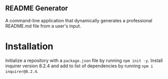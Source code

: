 ## README Generator
A command-line application that dynamically generates a professional README.md file from a user's input.
# Installation
Initialize a repository with a `package.json` file by running `npm init -y`.
Install inquirer version 8.2.4 and add to list of dependencies by running `npm i inquirer@8.2.4`.